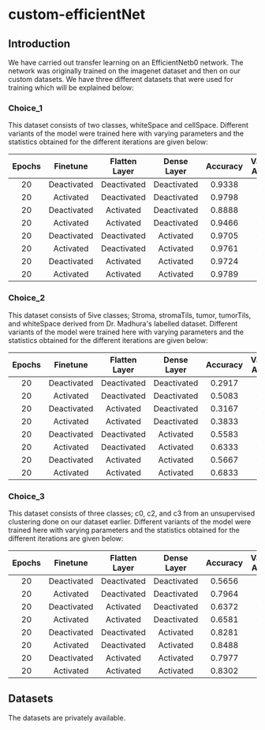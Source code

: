 # custom-efficientNet

## Introduction
We have carried out transfer learning on an EfficientNetb0 network. The network was originally trained on the imagenet dataset and then on our custom datasets. We have three different datasets that were used for training which will be explained below:

### Choice_1
This dataset consists of two classes, whiteSpace and cellSpace. Different variants of the model were trained here with varying parameters and the statistics obtained for the different iterations are given below:

| Epochs | Finetune | Flatten Layer | Dense Layer | Accuracy | Validation Accuracy | Loss | Validation Loss | 
| :----: | :----: | :----: | :----: | :----: | :----: | :----: | :----: |
| 20 | Deactivated | Deactivated | Deactivated | 0.9338 | 0.9531 | 0.1952 | 0.1495 |
| 20 | Activated | Deactivated | Deactivated | 0.9798 | 0.9757 | 0.0653 | 0.0790 |
| 20 | Deactivated | Activated | Deactivated | 0.8888 | 0.9288 | 0.2938 | 0.212 |
| 20 | Activated | Activated | Deactivated | 0.9466 | 0.9531 | 0.1808 | 0.1518 |
| 20 | Deactivated | Deactivated | Activated | 0.9705 | 0.9670 | 0.0958 | 0.087 |
| 20 | Activated | Deactivated | Activated | 0.9761 | 0.9705 | 0.0722 | 0.0699 |
| 20 | Deactivated | Activated | Activated | 0.9724 | 0.9653 | 0.0793 | 0.0950 |
| 20 | Activated | Activated | Activated | 0.9789 | 0.9701 | 0.0622 | 0.0725 |

### Choice_2
This dataset consists of 5ive classes; Stroma, stromaTils, tumor, tumorTils, and whiteSpace derived from Dr. Madhura's labelled dataset. Different variants of the model were trained here with varying parameters and the statistics obtained for the different iterations are given below:

| Epochs | Finetune | Flatten Layer | Dense Layer | Accuracy | Validation Accuracy | Loss | Validation Loss | 
| :----: | :----: | :----: | :----: | :----: | :----: | :----: | :----: |
| 20 | Deactivated | Deactivated | Deactivated | 0.2917 | 0.2000 | 2.2637 | 2.0888 |
| 20 | Activated | Deactivated | Deactivated | 0.5083 | 0.4667 | 1.6657 | 1.6665 |
| 20 | Deactivated | Activated | Deactivated | 0.3167 | 0.1833 | 2.1592 | 2.0444 |
| 20 | Activated | Activated | Deactivated | 0.3833 | 0.3833 | 1.9456 | 1.6529 |
| 20 | Deactivated | Deactivated | Activated | 0.5583 | 0.5500 | 1.2167 | 1.1043 |
| 20 | Activated | Deactivated | Activated | 0.6333 | 0.6500 | 0.8508 | 0.9104 |
| 20 | Deactivated | Activated | Activated | 0.5667 | 0.5333 | 1.0768 | 1.0506 |
| 20 | Activated | Activated | Activated | 0.6833 | 0.6167 | 0.7448 | 0.8537 |

### Choice_3
This dataset consists of three classes; c0, c2, and c3 from an unsupervised clustering done on our dataset earlier. Different variants of the model were trained here with varying parameters and the statistics obtained for the different iterations are given below:

| Epochs | Finetune | Flatten Layer | Dense Layer | Accuracy | Validation Accuracy | Loss | Validation Loss | 
| :----: | :----: | :----: | :----: | :----: | :----: | :----: | :----: |
| 20 | Deactivated | Deactivated | Deactivated | 0.5656 | 0.5913 | 1.0222 | 0.9131 |
| 20 | Activated | Deactivated | Deactivated | 0.7964 | 0.8558 | 0.6559 | 0.5587 |
| 20 | Deactivated | Activated | Deactivated | 0.6372 | 0.6154 | 0.9631 | 0.9335 |
| 20 | Activated | Activated | Deactivated | 0.6581 | 0.7115 | 0.8747 | 0.7085 | 
| 20 | Deactivated | Deactivated | Activated | 0.8281 | 0.8221 | 0.5174 | 0.4923 |
| 20 | Activated | Deactivated | Activated | 0.8488 | 0.8365 | 0.4617 | 0.3965 |
| 20 | Deactivated | Activated | Activated | 0.7977 | 0.8077 | 0.5309 | 0.4822 |
| 20 | Activated | Activated | Activated | 0.8302 | 0.851 | 0.4649 | 0.4432 |


## Datasets
The datasets are privately available.
